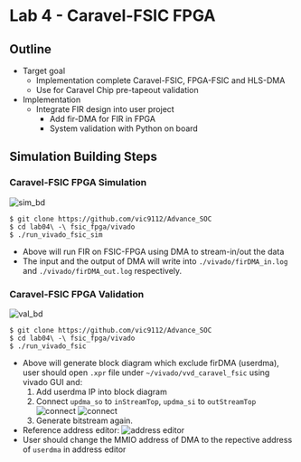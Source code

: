 # Lab 4 - Caravel-FSIC FPGA 

## Outline

- Target goal
  - Implementation complete Caravel-FSIC, FPGA-FSIC and HLS-DMA
  - Use for Caravel Chip pre-tapeout validation
- Implementation
  - Integrate FIR design into user project
    - Add fir-DMA for FIR in FPGA
    - System validation with Python on board
    
## Simulation Building Steps

### Caravel-FSIC FPGA Simulation
![sim_bd](https://github.com/vic9112/Advance_SOC/assets/137171415/5408b4f4-6491-4b62-96e1-1dc9bcbe08fa)

``` bash=
$ git clone https://github.com/vic9112/Advance_SOC
$ cd lab04\ -\ fsic_fpga/vivado
$ ./run_vivado_fsic_sim
```
- Above will run FIR on FSIC-FPGA using DMA to stream-in/out the data
- The input and the output of DMA will write into `./vivado/firDMA_in.log` and `./vivado/firDMA_out.log` respectively.


### Caravel-FSIC FPGA Validation
![val_bd](https://github.com/vic9112/Advance_SOC/assets/137171415/f9d085fc-3e92-4979-ae67-2254c456df44)

``` bash=
$ git clone https://github.com/vic9112/Advance_SOC
$ cd lab04\ -\ fsic_fpga/vivado
$ ./run_vivado_fsic
```

- Above will generate block diagram which exclude firDMA (userdma), user should open `.xpr` file under `~/vivado/vvd_caravel_fsic` using vivado GUI and:
  1. Add userdma IP into block diagram 
  2. Connect `updma_so` to `inStreamTop`, `updma_si` to `outStreamTop` 
    ![connect](https://github.com/vic9112/Advance_SOC/assets/137171415/bcc43c32-78eb-4d0f-8070-8b37aba8eecf)
    ![connect](https://github.com/vic9112/Advance_SOC/assets/137171415/7bcd58fa-601d-4a80-9f8b-bab7cd2d2344)
  3. Generate bitstream again.
- Reference address editor:
  ![address editor](https://github.com/vic9112/Advance_SOC/assets/137171415/fe520440-45ff-45a8-96f7-a6c573c7a5d0)
- User should change the MMIO address of DMA to the repective address of `userdma` in address editor

